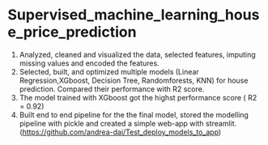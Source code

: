 # Supervised_machine_learning_house_price_prediction

1.  Analyzed, cleaned and visualized the data, selected features, imputing missing values and encoded the features.
2.  Selected, built, and optimized multiple models (Linear Regression,XGboost, Decision Tree, Randomforests, KNN) for house prediction. Compared their performance with R2 score. 
3. The model trained with XGboost got the highst performance score ( R2 = 0.92)
4. Built end to end pipeline for the the final model, stored the modelling pipeline with pickle and created a simple web-app with streamlit. (https://github.com/andrea-dai/Test_deploy_models_to_app)
